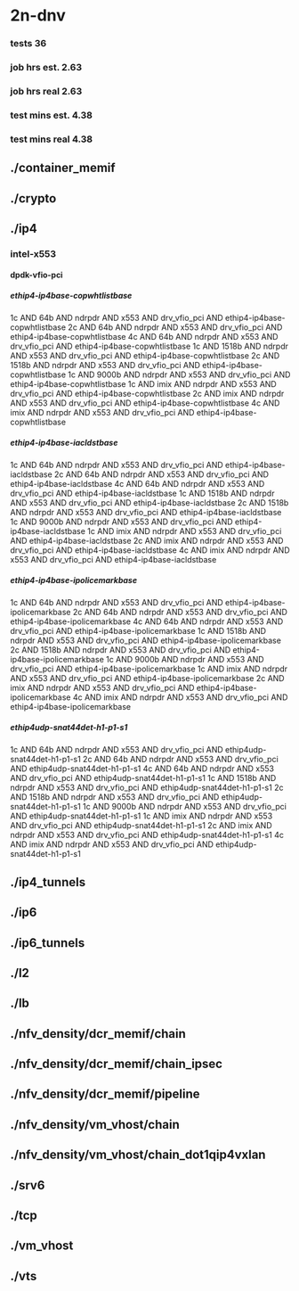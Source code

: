 # 2n-dnv
### tests 36
### job hrs est. 2.63
### job hrs real 2.63
### test mins est. 4.38
### test mins real 4.38
## ./container_memif
## ./crypto
## ./ip4
### intel-x553
#### dpdk-vfio-pci
##### ethip4-ip4base-copwhtlistbase
1c AND 64b AND ndrpdr AND x553 AND drv_vfio_pci AND ethip4-ip4base-copwhtlistbase
2c AND 64b AND ndrpdr AND x553 AND drv_vfio_pci AND ethip4-ip4base-copwhtlistbase
4c AND 64b AND ndrpdr AND x553 AND drv_vfio_pci AND ethip4-ip4base-copwhtlistbase
1c AND 1518b AND ndrpdr AND x553 AND drv_vfio_pci AND ethip4-ip4base-copwhtlistbase
2c AND 1518b AND ndrpdr AND x553 AND drv_vfio_pci AND ethip4-ip4base-copwhtlistbase
1c AND 9000b AND ndrpdr AND x553 AND drv_vfio_pci AND ethip4-ip4base-copwhtlistbase
1c AND imix AND ndrpdr AND x553 AND drv_vfio_pci AND ethip4-ip4base-copwhtlistbase
2c AND imix AND ndrpdr AND x553 AND drv_vfio_pci AND ethip4-ip4base-copwhtlistbase
4c AND imix AND ndrpdr AND x553 AND drv_vfio_pci AND ethip4-ip4base-copwhtlistbase
##### ethip4-ip4base-iacldstbase
1c AND 64b AND ndrpdr AND x553 AND drv_vfio_pci AND ethip4-ip4base-iacldstbase
2c AND 64b AND ndrpdr AND x553 AND drv_vfio_pci AND ethip4-ip4base-iacldstbase
4c AND 64b AND ndrpdr AND x553 AND drv_vfio_pci AND ethip4-ip4base-iacldstbase
1c AND 1518b AND ndrpdr AND x553 AND drv_vfio_pci AND ethip4-ip4base-iacldstbase
2c AND 1518b AND ndrpdr AND x553 AND drv_vfio_pci AND ethip4-ip4base-iacldstbase
1c AND 9000b AND ndrpdr AND x553 AND drv_vfio_pci AND ethip4-ip4base-iacldstbase
1c AND imix AND ndrpdr AND x553 AND drv_vfio_pci AND ethip4-ip4base-iacldstbase
2c AND imix AND ndrpdr AND x553 AND drv_vfio_pci AND ethip4-ip4base-iacldstbase
4c AND imix AND ndrpdr AND x553 AND drv_vfio_pci AND ethip4-ip4base-iacldstbase
##### ethip4-ip4base-ipolicemarkbase
1c AND 64b AND ndrpdr AND x553 AND drv_vfio_pci AND ethip4-ip4base-ipolicemarkbase
2c AND 64b AND ndrpdr AND x553 AND drv_vfio_pci AND ethip4-ip4base-ipolicemarkbase
4c AND 64b AND ndrpdr AND x553 AND drv_vfio_pci AND ethip4-ip4base-ipolicemarkbase
1c AND 1518b AND ndrpdr AND x553 AND drv_vfio_pci AND ethip4-ip4base-ipolicemarkbase
2c AND 1518b AND ndrpdr AND x553 AND drv_vfio_pci AND ethip4-ip4base-ipolicemarkbase
1c AND 9000b AND ndrpdr AND x553 AND drv_vfio_pci AND ethip4-ip4base-ipolicemarkbase
1c AND imix AND ndrpdr AND x553 AND drv_vfio_pci AND ethip4-ip4base-ipolicemarkbase
2c AND imix AND ndrpdr AND x553 AND drv_vfio_pci AND ethip4-ip4base-ipolicemarkbase
4c AND imix AND ndrpdr AND x553 AND drv_vfio_pci AND ethip4-ip4base-ipolicemarkbase
##### ethip4udp-snat44det-h1-p1-s1
1c AND 64b AND ndrpdr AND x553 AND drv_vfio_pci AND ethip4udp-snat44det-h1-p1-s1
2c AND 64b AND ndrpdr AND x553 AND drv_vfio_pci AND ethip4udp-snat44det-h1-p1-s1
4c AND 64b AND ndrpdr AND x553 AND drv_vfio_pci AND ethip4udp-snat44det-h1-p1-s1
1c AND 1518b AND ndrpdr AND x553 AND drv_vfio_pci AND ethip4udp-snat44det-h1-p1-s1
2c AND 1518b AND ndrpdr AND x553 AND drv_vfio_pci AND ethip4udp-snat44det-h1-p1-s1
1c AND 9000b AND ndrpdr AND x553 AND drv_vfio_pci AND ethip4udp-snat44det-h1-p1-s1
1c AND imix AND ndrpdr AND x553 AND drv_vfio_pci AND ethip4udp-snat44det-h1-p1-s1
2c AND imix AND ndrpdr AND x553 AND drv_vfio_pci AND ethip4udp-snat44det-h1-p1-s1
4c AND imix AND ndrpdr AND x553 AND drv_vfio_pci AND ethip4udp-snat44det-h1-p1-s1
## ./ip4_tunnels
## ./ip6
## ./ip6_tunnels
## ./l2
## ./lb
## ./nfv_density/dcr_memif/chain
## ./nfv_density/dcr_memif/chain_ipsec
## ./nfv_density/dcr_memif/pipeline
## ./nfv_density/vm_vhost/chain
## ./nfv_density/vm_vhost/chain_dot1qip4vxlan
## ./srv6
## ./tcp
## ./vm_vhost
## ./vts
